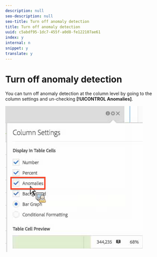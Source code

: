 ```yaml
---
description: null
seo-description: null
seo-title: Turn off anomaly detection
title: Turn off anomaly detection
uuid: c5abdf95-1dc7-455f-a0d8-fe122107ae61
index: y
internal: n
snippet: y
translate: y
---
```


# Turn off anomaly detection

You can turn off anomaly detection at the column level by going to the column settings and un-checking **[!UICONTROL  Anomalies]**. 

![](assets/turnoff_anomalies.png) 
